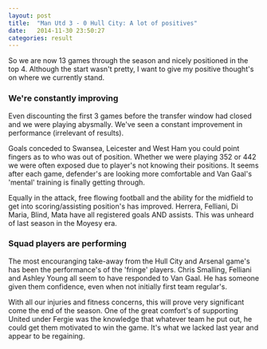 ```yaml
---
layout: post
title:  "Man Utd 3 - 0 Hull City: A lot of positives"
date:   2014-11-30 23:50:27
categories: result
---
```


So we are now 13 games through the season and nicely positioned in the top 4. Although the start wasn't pretty, I want to give my positive thought's on where we currently stand.

### We're constantly improving

Even discounting the first 3 games before the transfer window had closed and we were playing abysmally. We've seen a constant improvement in performance (irrelevant of results). 

Goals conceded to Swansea, Leicester and West Ham you could point fingers as to who was out of position. Whether we were playing 352 or 442 we were often exposed due to player's not knowing their positions. It seems after each game, defender's are looking more comfortable and Van Gaal's 'mental' training is finally getting through.

Equally in the attack, free flowing football and the ability for the midfield to get into scoring/assisting position's has improved. Herrera, Felliani, Di Maria, Blind, Mata have all registered goals AND assists. This was unheard of last season in the Moyesy era.

### Squad players are performing 

The most encouranging take-away from the Hull City and Arsenal game's has been the performance's of the 'fringe' players. Chris Smalling, Felliani and Ashley Young all seem to have responded to Van Gaal. He has someone given them confidence, even when not initially first team regular's. 

With all our injuries and fitness concerns, this will prove very significant come the end of the season. One of the great comfort's of supporting United under Fergie was the knowledge that whatever team he put out, he could get them motivated to win the game. It's what we lacked last year and appear to be regaining.

### 


